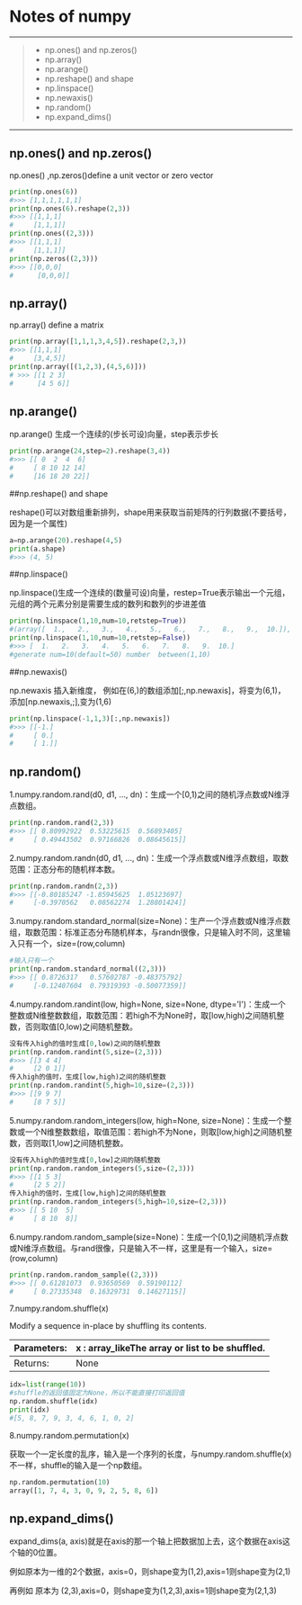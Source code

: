 # Notes of numpy

---

> * np.ones() and np.zeros()
> * np.array()
> * np.arange()
> * np.reshape() and shape
> * np.linspace()
> * np.newaxis()
> * np.random()
> * np.expand_dims()

---

##  np.ones() and np.zeros()

np.ones() ,np.zeros()define a unit vector or zero vector

```python
print(np.ones(6))
#>>> [1,1,1,1,1,1]
print(np.ones(6).reshape(2,3))
#>>> [[1,1,1]
#     [1,1,1]]
print(np.ones((2,3)))
#>>> [[1,1,1]
#     [1,1,1]]
print(np.zeros((2,3)))
#>>> [[0,0,0]
#      [0,0,0]]
```

## np.array()

np.array() define a matrix

```python
print(np.array([1,1,1,3,4,5]).reshape(2,3,))
#>>> [[1,1,1]
#     [3,4,5]]
print(np.array([(1,2,3),(4,5,6)]))
# >>> [[1 2 3]
#      [4 5 6]]
```

## np.arange()

np.arange() 生成一个连续的(步长可设)向量，step表示步长

 ```python
print(np.arange(24,step=2).reshape(3,4))
#>>> [[ 0  2  4  6]
#     [ 8 10 12 14]
#     [16 18 20 22]]
 ```

##np.reshape() and shape

reshape()可以对数组重新排列，shape用来获取当前矩阵的行列数据(不要括号，因为是一个属性)

```python
a=np.arange(20).reshape(4,5)
print(a.shape)
#>>> (4, 5)
```

##np.linspace()

np.linspace()生成一个连续的(数量可设)向量，restep=True表示输出一个元组，元组的两个元素分别是需要生成的数列和数列的步进差值

```python
print(np.linspace(1,10,num=10,retstep=True))
#(array([  1.,   2.,   3.,   4.,   5.,   6.,   7.,   8.,   9.,  10.]), 1.0)
print(np.linspace(1,10,num=10,retstep=False))
#>>> [  1.   2.   3.   4.   5.   6.   7.   8.   9.  10.]
#generate num=10(default=50) number  between(1,10)
```

##np.newaxis()

np.newaxis   插入新维度， 例如在(6,)的数组添加[;,np.newaxis]，将变为(6,1)，添加[np.newaxis,;],变为(1,6)

```python
print(np.linspace(-1,1,3)[:,np.newaxis])
#>>> [[-1.]
#     [ 0.]
#     [ 1.]]
```

## np.random()

1.numpy.random.rand(d0, d1, ..., dn)：生成一个[0,1)之间的随机浮点数或N维浮点数组。

```python
print(np.random.rand(2,3))
#>>> [[ 0.80992922  0.53225615  0.56893405]
#     [ 0.49443502  0.97166826  0.08645615]]
```

2.numpy.random.randn(d0, d1, ..., dn)：生成一个浮点数或N维浮点数组，取数范围：正态分布的随机样本数。

``` python
print(np.random.randn(2,3))
#>>> [[-0.80185247 -1.85945625  1.05123697]
#     [-0.3970562   0.08562274  1.28801424]]
```

3.numpy.random.standard_normal(size=None)：生产一个浮点数或N维浮点数组，取数范围：标准正态分布随机样本，与randn很像，只是输入时不同，这里输入只有一个，size=(row,column)

```python
#输入只有一个
print(np.random.standard_normal((2,3)))
#>>> [[ 0.8726317   0.57602787 -0.48375792]
#     [-0.12407604  0.79319393 -0.50077359]]
```

4.numpy.random.randint(low, high=None, size=None, dtype='l')：生成一个整数或N维整数数组，取数范围：若high不为None时，取[low,high)之间随机整数，否则取值[0,low)之间随机整数。

```python
没有传入high的值时生成[0,low)之间的随机整数
print(np.random.randint(5,size=(2,3)))
#>>> [[3 4 4]
#     [2 0 1]]
传入high的值时，生成[low,high)之间的随机整数
print(np.random.randint(5,high=10,size=(2,3)))
#>>> [[9 9 7]
#     [8 7 5]]
```

5.numpy.random.random_integers(low, high=None, size=None)：生成一个整数或一个N维整数数组，取值范围：若high不为None，则取[low,high]之间随机整数，否则取[1,low]之间随机整数。

```python
没有传入high的值时生成[0,low]之间的随机整数
print(np.random.random_integers(5,size=(2,3)))
#>>> [[1 5 3]
#     [2 5 2]]
传入high的值时，生成[low,high]之间的随机整数
print(np.random.random_integers(5,high=10,size=(2,3)))
#>>> [[ 5 10  5]
#     [ 8 10  8]]
```

6.numpy.random.random_sample(size=None)：生成一个[0,1)之间随机浮点数或N维浮点数组。与rand很像，只是输入不一样，这里是有一个输入，size=(row,column)

```python
print(np.random.random_sample((2,3)))
#>>> [[ 0.61281073  0.93650569  0.59190112]
#     [ 0.27335348  0.16329731  0.14627115]]
```
7.numpy.random.shuffle(x)

Modify a sequence in-place by shuffling its contents.

| Parameters: | **x** : array_likeThe array or list to be shuffled. |
| ----------- | ---------------------------------------- |
| Returns:    | None                                     |

```python
idx=list(range(10))
#shuffle的返回值固定为None，所以不能直接打印返回值
np.random.shuffle(idx)
print(idx)
#[5, 8, 7, 9, 3, 4, 6, 1, 0, 2]
```

8.numpy.random.permutation(x)

获取一个一定长度的乱序，输入是一个序列的长度，与numpy.random.shuffle(x)不一样，shuffle的输入是一个np数组。

```python
np.random.permutation(10)
array([1, 7, 4, 3, 0, 9, 2, 5, 8, 6])
```



## np.expand_dims()

expand_dims(a, axis)就是在axis的那一个轴上把数据加上去，这个数据在axis这个轴的0位置。 

例如原本为一维的2个数据，axis=0，则shape变为(1,2),axis=1则shape变为(2,1) 

再例如 原本为 (2,3),axis=0，则shape变为(1,2,3),axis=1则shape变为(2,1,3)